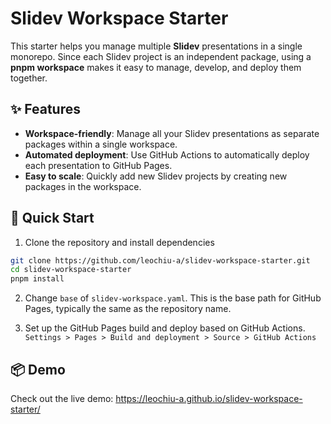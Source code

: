 # Slidev Workspace Starter

This starter helps you manage multiple **Slidev** presentations in a single monorepo. Since each Slidev project is an independent package, using a **pnpm workspace** makes it easy to manage, develop, and deploy them together.

## ✨ Features

- **Workspace-friendly**: Manage all your Slidev presentations as separate packages within a single workspace.
- **Automated deployment**: Use GitHub Actions to automatically deploy each presentation to GitHub Pages.
- **Easy to scale**: Quickly add new Slidev projects by creating new packages in the workspace.

## 🚀 Quick Start

1. Clone the repository and install dependencies

  ```bash
  git clone https://github.com/leochiu-a/slidev-workspace-starter.git
  cd slidev-workspace-starter
  pnpm install
  ```

2. Change `base` of `slidev-workspace.yaml`. This is the base path for GitHub Pages, typically the same as the repository name.

3. Set up the GitHub Pages build and deploy based on GitHub Actions. `Settings > Pages > Build and deployment > Source > GitHub Actions`

## 📦 Demo

Check out the live demo: https://leochiu-a.github.io/slidev-workspace-starter/
